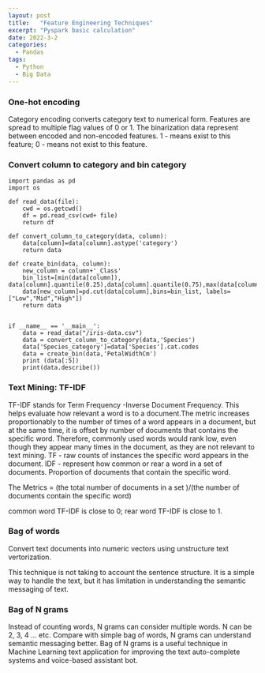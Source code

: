 ```yaml
---
layout: post
title:   "Feature Engineering Techniques"
excerpt: "Pyspark basic calculation"
date: 2022-3-2
categories:
  - Pandas
tags:
  - Python
  - Big Data
---
```


### One-hot encoding
Category encoding converts category text to numerical form.
Features are spread to multiple flag values of 0 or 1.
The binarization data represent between encoded and non-encoded features.
1 - means exist to this feature; 0 - means not exist to this feature.

### Convert column to category and bin category

```
import pandas as pd
import os

def read_data(file):
    cwd = os.getcwd()
    df = pd.read_csv(cwd+ file)
    return df

def convert_column_to_category(data, column):
    data[column]=data[column].astype('category')
    return data

def create_bin(data, column):
    new_column = column+'_Class'
    bin_list=[min(data[column]), data[column].quantile(0.25),data[column].quantile(0.75),max(data[column])]
    data[new_column]=pd.cut(data[column],bins=bin_list, labels=["Low","Mid","High"])
    return data


if __name__ == '__main__':
    data = read_data("/iris-data.csv")
    data = convert_column_to_category(data,'Species')
    data['Species_category']=data['Species'].cat.codes
    data = create_bin(data,'PetalWidthCm')
    print (data[:5])
    print(data.describe())
```

### Text Mining: TF-IDF

TF-IDF stands for Term Frequency -Inverse Document Frequency. This helps evaluate how relevant a word is to a document.The metric increases proportionably to the number of times of a word appears in a document, but at the same time, it is offset by number of documents that contains the specific word. Therefore, commonly used words would rank low, even though they appear many times in the document, as they are not relevant to text mining.
TF - raw counts of instances the specific word appears in the document.
IDF - represent how common or rear a word in a set of documents. Proportion of documents that contain the specific word.

The Metrics = (the total number of documents in a set )/(the number of documents contain the specific word)

common word TF-IDF is close to 0; rear word TF-IDF is close to 1.

### Bag of words

Convert text documents into numeric vectors using unstructure text vertorization.

This technique is not taking to account the sentence structure. It is a simple way to handle the text, but it has limitation in understanding the semantic messaging of text.

### Bag of N grams

Instead of counting words, N grams can consider multiple words. N can be 2, 3, 4 ... etc.
Compare with simple bag of words, N grams can understand semantic messaging better.
Bag of N grams is a useful technique in Machine Learning text application for improving the text auto-complete systems and voice-based assistant bot.
